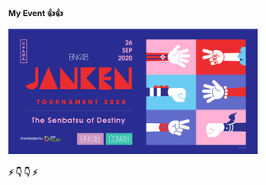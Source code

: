 ### My Event 👍👍
![png](https://github.com/Acttion101/Acttion101/blob/master/01.png?raw=true)
### ⚡ 👇 👇 ⚡ 
<!--
**Acttion101/Acttion101** is a ✨ _special_ ✨ repository because its `README.md` (this file) appears on your GitHub profile.

Here are some ideas to get you started:

- 🔭 I’m currently working on ...
- 🌱 I’m currently learning ...
- 👯 I’m looking to collaborate on ...
- 🤔 I’m looking for help with ...
- 💬 Ask me about ...
- 📫 How to reach me: ...
- 😄 Pronouns: ...
- ⚡ Fun fact: ...
-->

